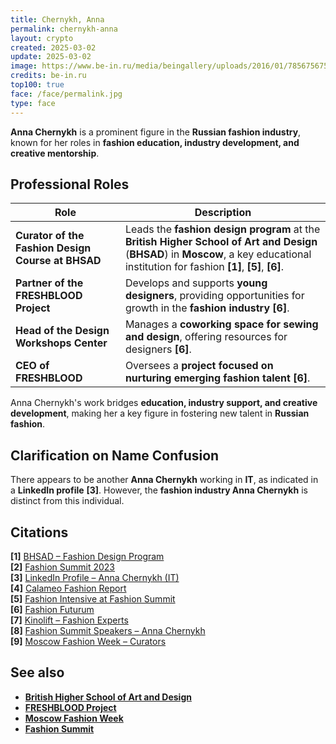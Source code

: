 ```yaml
---
title: Chernykh, Anna
permalink: chernykh-anna
layout: crypto
created: 2025-03-02
update: 2025-03-02
image: https://www.be-in.ru/media/beingallery/uploads/2016/01/785675675656465434645456456.jpg
credits: be-in.ru
top100: true
face: /face/permalink.jpg
type: face
---
```


**Anna Chernykh** is a prominent figure in the **Russian fashion industry**, known for her roles in **fashion education, industry development, and creative mentorship**.

## Professional Roles

| **Role** | **Description** |
|----------|---------------|
| **Curator of the Fashion Design Course at BHSAD** | Leads the **fashion design program** at the **British Higher School of Art and Design** (**BHSAD**) in **Moscow**, a key educational institution for fashion **[1]**, **[5]**, **[6]**. |
| **Partner of the FRESHBLOOD Project** | Develops and supports **young designers**, providing opportunities for growth in the **fashion industry** **[6]**. |
| **Head of the Design Workshops Center** | Manages a **coworking space for sewing and design**, offering resources for designers **[6]**. |
| **CEO of FRESHBLOOD** | Oversees a **project focused on nurturing emerging fashion talent** **[6]**. |

Anna Chernykh's work bridges **education, industry support, and creative development**, making her a key figure in fostering new talent in **Russian fashion**.

## Clarification on Name Confusion

There appears to be another **Anna Chernykh** working in **IT**, as indicated in a **LinkedIn profile** **[3]**. However, the **fashion industry Anna Chernykh** is distinct from this individual.

## Citations

**[1]** [BHSAD – Fashion Design Program](https://britishdesign.ru/works-gallery/255375/)  
**[2]** [Fashion Summit 2023](https://fashionsummit.org/en/first-edition-2023)  
**[3]** [LinkedIn Profile – Anna Chernykh (IT)](https://ru.linkedin.com/in/%D0%B0%D0%BD%D0%BD%D0%B0-%D1%87%D0%B5%D1%80%D0%BD%D1%8B%D1%85-77b24a256/en)  
**[4]** [Calameo Fashion Report](https://www.calameo.com/books/005041140fcfce465d549)  
**[5]** [Fashion Intensive at Fashion Summit](https://fashionsummit.org/en/first-edition-2023/fashion-intensive)  
**[6]** [Fashion Futurum](http://fashionfuturum.ru/en)  
**[7]** [Kinolift – Fashion Experts](https://kinolift.com/en/38823)  
**[8]** [Fashion Summit Speakers – Anna Chernykh](https://program.fashionsummit.org/speakers/anna-chernykh)  
**[9]** [Moscow Fashion Week – Curators](https://shoes-report.com/news/moskovskaya_nedelya_mody_predstavlyaet_svoikh_kuratorov_/)  

## See also

- **[British Higher School of Art and Design](https://britishdesign.ru/works-gallery/255375/)**
- **[FRESHBLOOD Project](http://fashionfuturum.ru/en)**
- **[Moscow Fashion Week](https://shoes-report.com/news/moskovskaya_nedelya_mody_predstavlyaet_svoikh_kuratorov_/)**
- **[Fashion Summit](https://fashionsummit.org/en/first-edition-2023)**

<!-- Prompt:  
- Не менять язык статьи, сохранять оригинальный язык.  
- Если тема оформлена как "Имя Фамилия", заголовок должен быть "Фамилия, Имя".  
- Изменить title: A Template на основной топик в статье.  
- Создать permalink: на основе title.  
- Замени date: 2018-01-02 на created: текущую дату в таком же формате  
- Замени update: хххх-хх-хх текущую дату в таком же формате  
- Изменить заголовок раздела "Citations" на ## Citations.  
- Оформить ссылки в разделе "Citations" в формате: **[1]** [URL](URL).  
- При ссылке на источник в тексте, использовать формат: **[x]**, **[x]**.  
- Убедиться, что номера цитат соответствуют записям в разделе "Citations".  
- Сделать номера цитат кликабельными по указанному выше формату.  
- Добавить список связанных тем в том же формате.  
- Если есть списки - конвертируй их в таблицы  
- Выделяй даты, места, географические назавания, адреса, имена собственные **таким образом**  
- Использовать шаблон - "[Название темы](ссылка-на-тему)" для каждого пункта.  
- Раздел ## See also должен включаться автоматически в конец статьи.  
- Результат в md коде  
- Оставить этот Prompt после редактирования в конце кода.  
-->
